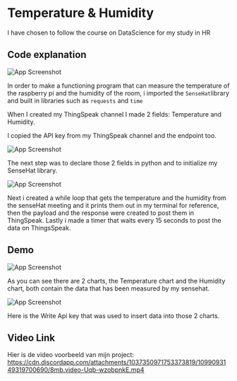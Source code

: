
# Temperature & Humidity

I have chosen to follow the course on DataScience for my study in HR




## Code explanation
![App Screenshot](https://cdn.discordapp.com/attachments/1073274328227000332/1099081842856042506/carbon.png)

In order to make a functioning program that can measure the temperature of the raspberry pi and the humidity of the room, i imported the `SenseHat`library and built in libraries such as `requests` and `time`

When I created my ThingSpeak channel I made 2 fields: Temperature and Humidity.

I copied the API key from my ThingSpeak channel and the endpoint too.

![App Screenshot](https://cdn.discordapp.com/attachments/1073274328227000332/1099083923746730084/carbon_4.png)

The next step was to declare those 2 fields in python and to initialize my SenseHat library.

![App Screenshot](https://cdn.discordapp.com/attachments/1073274328227000332/1099083321822167220/carbon_2.png)

Next i created a while loop that gets the temperature and the humidity from the senseHat meeting and it prints them out in my terminal for reference, then the payload and the response were created to post them in ThingSpeak. Lastly i made a timer that waits every 15 seconds to post the data on ThingsSpeak.



## Demo

![App Screenshot](https://cdn.discordapp.com/attachments/1073274328227000332/1099085064266059846/Screenshot_2023-04-21_at_23.31.35.png)

As you can see there are 2 charts, the Temperature chart and the Humidity chart, both contain the data that has been measured by my sensehat.

![App Screenshot](https://media.discordapp.net/attachments/1073274328227000332/1099085243786469386/Screenshot_2023-04-21_at_23.32.15.png?width=2062&height=1138)

Here is the Write Api key that was used to insert data into those 2 charts.

## Video Link
Hier is de video voorbeeld van mijn project: 
https://cdn.discordapp.com/attachments/1037350971753373819/1099093149319700690/8mb.video-Uqb-wzobpnkE.mp4


